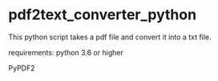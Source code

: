 # pdf2text_converter_python

This python script takes a pdf file and convert it into a txt file.

requirements:
python 3.6 or higher

PyPDF2